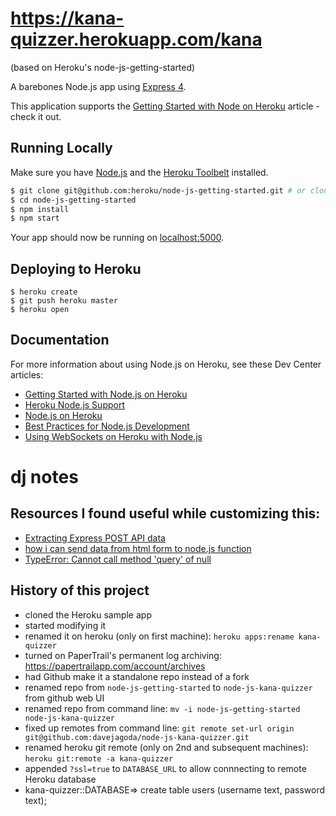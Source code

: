 # https://kana-quizzer.herokuapp.com/kana

(based on Heroku's node-js-getting-started)

A barebones Node.js app using [Express 4](http://expressjs.com/).

This application supports the [Getting Started with Node on Heroku](https://devcenter.heroku.com/articles/getting-started-with-nodejs) article - check it out.

## Running Locally

Make sure you have [Node.js](http://nodejs.org/) and the [Heroku Toolbelt](https://toolbelt.heroku.com/) installed.

```sh
$ git clone git@github.com:heroku/node-js-getting-started.git # or clone your own fork
$ cd node-js-getting-started
$ npm install
$ npm start
```

Your app should now be running on [localhost:5000](http://localhost:5000/).

## Deploying to Heroku

```
$ heroku create
$ git push heroku master
$ heroku open
```

## Documentation

For more information about using Node.js on Heroku, see these Dev Center articles:

- [Getting Started with Node.js on Heroku](https://devcenter.heroku.com/articles/getting-started-with-nodejs)
- [Heroku Node.js Support](https://devcenter.heroku.com/articles/nodejs-support)
- [Node.js on Heroku](https://devcenter.heroku.com/categories/nodejs)
- [Best Practices for Node.js Development](https://devcenter.heroku.com/articles/node-best-practices)
- [Using WebSockets on Heroku with Node.js](https://devcenter.heroku.com/articles/node-websockets)

# dj notes

## Resources I found useful while customizing this:

- [Extracting Express POST API data](http://hawkee.com/snippet/10141/)
- [how i can send data from html form to node.js function](http://stackoverflow.com/questions/15568851/how-i-can-send-data-from-html-form-to-node-js-function)
- [TypeError: Cannot call method 'query' of null](http://stackoverflow.com/questions/24224142/typeerror-cannot-call-method-query-of-null-when-calling-pg-connect-with-her)

## History of this project

- cloned the Heroku sample app
- started modifying it
- renamed it on heroku (only on first machine): `heroku apps:rename kana-quizzer`
- turned on PaperTrail's permanent log archiving: https://papertrailapp.com/account/archives
- had Github make it a standalone repo instead of a fork
- renamed repo from `node-js-getting-started` to `node-js-kana-quizzer` from github web UI
- renamed repo from command line: `mv -i node-js-getting-started node-js-kana-quizzer`
- fixed up remotes from command line: `git remote set-url origin git@github.com:davejagoda/node-js-kana-quizzer.git`
- renamed heroku git remote (only on 2nd and subsequent machines): `heroku git:remote -a kana-quizzer`
- appended `?ssl=true` to `DATABASE_URL` to allow connnecting to remote Heroku database
- kana-quizzer::DATABASE=> create table users (username text, password text);
